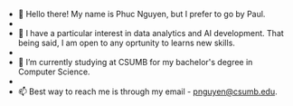 - 👋 Hello there! My name is Phuc Nguyen, but I prefer to go by Paul.
- 
- 👀 I have a particular interest in data analytics and AI development. That being said, I am open to any oprtunity to learns new skills.
- 
- 🌱 I’m currently studying at CSUMB for my bachelor's degree in Computer Science.
- 
- 📫 Best way to reach me is through my email - pnguyen@csumb.edu.

<!---
NguyenGPhuc/NguyenGPhuc is a ✨ special ✨ repository because its `README.md` (this file) appears on your GitHub profile.
You can click the Preview link to take a look at your changes.
--->
